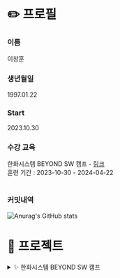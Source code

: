 # ✏️ 프로필   
### 이름
이창훈
### 생년월일
1997.01.22
### Start
2023.10.30
### 수강 교육
한화시스템 BEYOND SW 캠프  -  [링크](https://swcamp-hanwha.com/)<br>
훈련 기간 : 2023-10-30 - 2024-04-22<br>
<br>
### 커밋내역
![Anurag's GitHub stats](https://github-readme-stats.vercel.app/api?username=LCH-97&show_icons=true&theme=radical)

# 📄 프로젝트
<details>
<summary> ✨ 한화시스템 BEYOND SW 캠프 </summary>

### 1. 인사관리 시스템 Hello_R_loha (HR)
<details>
<summary> </summary>
<a href="https://github.com/beyond-sw-camp/be02-fin-Hello_R_loha-HRsystem">README 보러가기</a><br>
<a href="https://youtu.be/KtDn619Y0H8">HRsystem 시연영상 (회원가입, 로그인)</a><br>
<a href="https://youtu.be/dPlu-y5JgBk">HRsystem 시연영상 (메인기능 - 결재/휴가/초과근무)</a><br><br>

![image](https://github.com/LCH-97/LCH-97/assets/148935493/ab8efd88-8989-4bd3-b8fa-9ff5450c791a)
  
프로젝트 기간 : 2024.02.27 ~ 2024.04.22<br><br>
역할<br>
1. 휴가기능 백엔드 [JAVA SpringBoot] (CRUD / aws s3 활용 파일첨부 / 결재라인 결재)<br>
2. 휴가기능 프론트엔드 [Vue]<br>
3. QueryDSL 적용<br>
4. Redis 적용<br>
5. Jenkins 파이프라인 구성<br><br>
<br>


</details>

### 2. 반려동물 케어 서비스 Woof
<details>
<summary> </summary>
<a href="https://github.com/beyond-sw-camp/be02-1st-woof-animal_careservice">DB README 보러가기</a><br>
프로젝트 기간 : 2023.11.16 ~ 2023.11.17<br>
Centos 8, Mysql을 이용하여 Master-Slave로 DB 구성<br><br>

<a href="https://github.com/beyond-sw-camp/be02-2nd-woof-animal_careservice">Backend README 보러가기</a><br>
프로젝트 기간 : 2024.01.15 ~ 2024.01.17<br>
JAVA SpringBoot 프로젝트<br><br>

<a href="https://github.com/beyond-sw-camp/be02-3rd-woof-animal_careservice">Frontend README 보러가기</a><br>
프로젝트 기간 : 2024.02.05 ~ 2024.02.06<br>
Backend 미니 프로젝트를 백엔드로 사용한 Vue 프로젝트<br><br>

<a href="https://github.com/beyond-sw-camp/be02-4th-woof-animal_careservice">CI/CD README 보러가기</a><br>
프로젝트 기간 : 2024.02.23 ~ 2024.02.26<br>
k8s, jenkins를 활용한 CI/CD (롤링 업데이트 방식)<br><br>
</details>

<summary> ✨ 부트캠프 이후 </summary>

### 1. 반려동물 케어 서비스 Woof 리팩토링
<details>
<summary> </summary>
<a href="https://github.com/jyk147369/fin-WOOF-animal_careservice">Git-Hub 보러가기</a><br>
(현재 프로젝트 진행중입니다. 역할은 백엔드(Product), 프론트엔드(Product)이며, 기존 아쉬웠던 프로젝트인 Woof를 리팩토링하면서 추가로 관심있었던 Elasticsearch의 도입을 목표로 하고 있습니다.)
</details>

### 2. CS 스터디
<details>
<summary> </summary>
<a href="https://velog.io/@windowhoon/posts">velog 보러가기</a><br>
(주 1~2회 모여 범위를 정해 공부해오고 서로 발표를 하는 시간을 갖고 있습니다. 발표를 준비할 때 velog에 정리 후 참고자료로 사용하여 발표를 하였습니다.)
</details>

</details>
